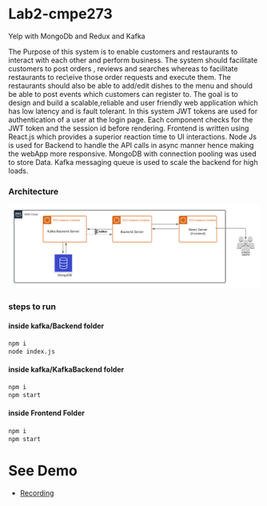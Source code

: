 # Lab2-cmpe273
Yelp with MongoDb and Redux and Kafka

The Purpose of this system is to enable customers and restaurants to interact with each other and perform business. The system should facilitate customers to post orders , reviews and searches whereas to facilitate restaurants to rec\eive those order requests and execute them. The restaurants should also be able to add/edit dishes to the menu and should be able to post events which customers can register to.
	The goal is to design and build a scalable,reliable and user friendly web application which has low latency and is fault tolerant. 
In this system JWT tokens are used for authentication of a user at the login page. Each component checks for the JWT token and the session id before rendering. Frontend is written using React.js which provides a superior reaction time to UI interactions. Node Js is used for Backend to handle the API calls in async manner hence making the webApp more responsive. MongoDB with connection pooling was used to store Data. Kafka messaging queue is used to scale the backend for high loads.
### Architecture
![Yelp Prototype](Images/lab2-architecture.png)
### steps to run
#### inside kafka/Backend folder
```
npm i
node index.js
```
#### inside kafka/KafkaBackend folder
```
npm i
npm start
```
#### inside Frontend Folder
```
npm i
npm start
```

# See Demo
* [Recording](https://www.youtube.com/watch?v=nOkruj5IUjk)

